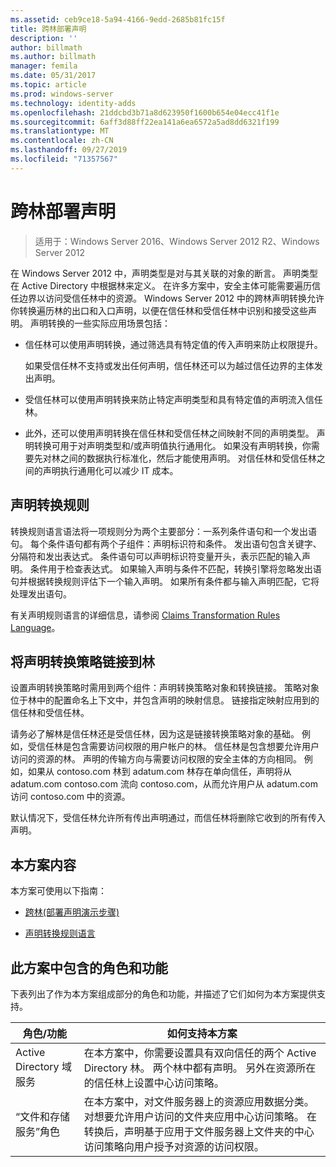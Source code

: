 ```yaml
---
ms.assetid: ceb9ce18-5a94-4166-9edd-2685b81fc15f
title: 跨林部署声明
description: ''
author: billmath
ms.author: billmath
manager: femila
ms.date: 05/31/2017
ms.topic: article
ms.prod: windows-server
ms.technology: identity-adds
ms.openlocfilehash: 21ddcbd3b71a8d623950f1600b654e04ecc41f1e
ms.sourcegitcommit: 6aff3d88ff22ea141a6ea6572a5ad8dd6321f199
ms.translationtype: MT
ms.contentlocale: zh-CN
ms.lasthandoff: 09/27/2019
ms.locfileid: "71357567"
---
```

# <a name="deploy-claims-across-forests"></a>跨林部署声明

>适用于：Windows Server 2016、Windows Server 2012 R2、Windows Server 2012

在 Windows Server 2012 中，声明类型是对与其关联的对象的断言。 声明类型在 Active Directory 中根据林来定义。 在许多方案中，安全主体可能需要遍历信任边界以访问受信任林中的资源。 Windows Server 2012 中的跨林声明转换允许你转换遍历林的出口和入口声明，以便在信任林和受信任林中识别和接受这些声明。 声明转换的一些实际应用场景包括：  
  
-   信任林可以使用声明转换，通过筛选具有特定值的传入声明来防止权限提升。  
  
    如果受信任林不支持或发出任何声明，信任林还可以为越过信任边界的主体发出声明。  
  
-   受信任林可以使用声明转换来防止特定声明类型和具有特定值的声明流入信任林。  
  
-   此外，还可以使用声明转换在信任林和受信任林之间映射不同的声明类型。 声明转换可用于对声明类型和/或声明值执行通用化。 如果没有声明转换，你需要先对林之间的数据执行标准化，然后才能使用声明。 对信任林和受信任林之间的声明执行通用化可以减少 IT 成本。  
  
## <a name="claim-transformation-rules"></a>声明转换规则  
转换规则语言语法将一项规则分为两个主要部分：一系列条件语句和一个发出语句。 每个条件语句都有两个子组件：声明标识符和条件。 发出语句包含关键字、分隔符和发出表达式。 条件语句可以声明标识符变量开头，表示匹配的输入声明。 条件用于检查表达式。 如果输入声明与条件不匹配，转换引擎将忽略发出语句并根据转换规则评估下一个输入声明。 如果所有条件都与输入声明匹配，它将处理发出语句。  
  
有关声明规则语言的详细信息，请参阅 [Claims Transformation Rules Language](Claims-Transformation-Rules-Language.md)。  
  
## <a name="linking-claim-transformation-policies-to-forests"></a>将声明转换策略链接到林  
设置声明转换策略时需用到两个组件：声明转换策略对象和转换链接。 策略对象位于林中的配置命名上下文中，并包含声明的映射信息。 链接指定映射应用到的信任林和受信任林。  
  
请务必了解林是信任林还是受信任林，因为这是链接转换策略对象的基础。 例如，受信任林是包含需要访问权限的用户帐户的林。 信任林是包含想要允许用户访问的资源的林。 声明的传输方向与需要访问权限的安全主体的方向相同。 例如，如果从 contoso.com 林到 adatum.com 林存在单向信任，声明将从 adatum.com contoso.com 流向 contoso.com，从而允许用户从 adatum.com 访问 contoso.com 中的资源。  
  
默认情况下，受信任林允许所有传出声明通过，而信任林将删除它收到的所有传入声明。  
  
## <a name="in-this-scenario"></a>本方案内容  
本方案可使用以下指南：  
  
-   [跨林&#40;部署声明演示步骤&#41;](Deploy-Claims-Across-Forests--Demonstration-Steps-.md)  
  
-   [声明转换规则语言](Claims-Transformation-Rules-Language.md)  
  
## <a name="BKMK_NEW"></a>此方案中包含的角色和功能  
下表列出了作为本方案组成部分的角色和功能，并描述了它们如何为本方案提供支持。  
  
|角色/功能|如何支持本方案|  
|-----------------|---------------------------------|  
|Active Directory 域服务|在本方案中，你需要设置具有双向信任的两个 Active Directory 林。 两个林中都有声明。 另外在资源所在的信任林上设置中心访问策略。|  
|“文件和存储服务”角色|在本方案中，对文件服务器上的资源应用数据分类。 对想要允许用户访问的文件夹应用中心访问策略。 在转换后，声明基于应用于文件服务器上文件夹的中心访问策略向用户授予对资源的访问权限。|  
  


